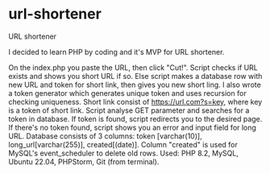 # url-shortener
URL shortener

I decided to learn PHP by coding and it's MVP for URL shortener.

On the index.php you paste the URL, then click "Cut!". Script checks if URL exists and shows you short URL if so. Else script makes a database row with new URL and token for short link, then gives you new short ling. I also wrote a token generator which generates unique token and uses recursion for checking uniqueness.
Short link consist of https://url.com?s=key, where key is a token of short link. Script analyse GET parameter and searches for a token in database. If token is found, script redirects you to the desired page. If there's no token found, script shows you an error and input field for long URL.
Database consists of 3 columns: token [varchar(10)], long_url[varchar(255)], created[(date)]. Column "created" is used for MySQL's event_scheduler to delete old rows.
Used: PHP 8.2, MySQL, Ubuntu 22.04, PHPStorm, Git (from terminal).
